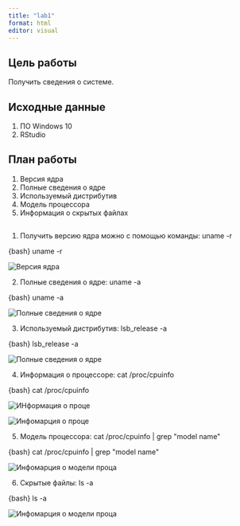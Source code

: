 ```yaml
---
title: "lab1"
format: html
editor: visual
---
```


## Цель работы 
Получить сведения о системе.

## Исходные данные
1. ПО Windows 10
2. RStudio

## План работы
1. Версия ядра
2. Полные сведения о ядре
3. Используемый дистрибутив
4. Модель процессора
5. Информация о скрытых файлах


##

1. Получить версию ядра можно с помощью команды: uname -r

{bash}
uname -r

![Версия ядра](https://github.com/Smipos/Sistemi_auth_and_defend/blob/main/img_lab1/uname_r.png)

2. Полные сведения о ядре: uname -a

{bash}
uname -a


![Полные сведения о ядре](https://github.com/Smipos/Sistemi_auth_and_defend/blob/main/img_lab1/uname_a.png)

3. Используемый дистрибутив: lsb_release -a

{bash}
lsb_release -a

![Полные сведения о ядре](https://github.com/Smipos/Sistemi_auth_and_defend/blob/main/img_lab1/lsb_release_a.png)

4. Информация о процессоре: cat /proc/cpuinfo

{bash}
cat /proc/cpuinfo

![ИНформация о проце](https://github.com/Smipos/Sistemi_auth_and_defend/blob/main/img_lab1/cpu_info.png)

![Инфомарция о проце](https://github.com/Smipos/Sistemi_auth_and_defend/blob/main/img_lab1/cpu_info_2.png)

5. Модель процессора: cat /proc/cpuinfo \| grep "model name"

{bash}
cat /proc/cpuinfo \| grep "model name"

![Инфомарция о модели проца](https://github.com/Smipos/Sistemi_auth_and_defend/blob/main/img_lab1/grep_model.png)

6. Скрытые файлы: ls -a

{bash}
ls -a

![Инфомарция о модели проца](https://github.com/Smipos/Sistemi_auth_and_defend/blob/main/img_lab1/ls_a.png)
